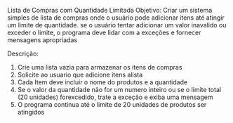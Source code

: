 Lista de Compras com Quantidade Limitada
Objetivo: Criar um sistema simples de lista de compras onde o usuário pode adicionar itens até
atingir um limite de quantidade. se o usuário tentar adicionar um valor inavalido ou exceder o limite,
o programa deve lidar com a exceções e fornecer mensagens apropriadas

Descrição:

1. Crie uma lista vazia para armazenar os itens de compras
2. Solicite ao usuario que adicione itens alista
3. Cada Item deve incluir o nome do produtos e a quantidade
4. Se o valor da quantidade não for um numero inteiro ou se o limite total (20 unidades) forexcedido, trate a exceção e exiba uma mensagem
5. O programa continua até o limite de 20 unidades de produtos ser atingidos

